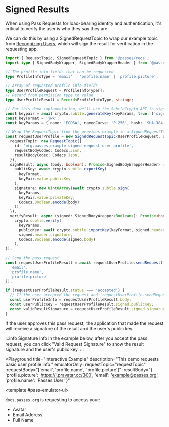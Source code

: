 # Signed Results

When using Pass Requests for load-bearing identity and authentication, it's critical to verify the user is who they say they are.

We can do this by using a SignedRequestTopic to wrap our example topic from [Recognizing Users](./recognizing-users), which will sign the result for verification in the requesting app.

```typescript
import { RequestTopic, SignedRequestTopic } from '@passes/reqs';
import type { SignedBodyWrapper, SignedBodyWrapperHeader } from '@passes/reqs';

// The profile info fields that can be requested
type ProfileInfoType = 'email' | 'profile.name' | 'profile.picture';

// Array of requested profile info fields
type UserProfileRequest = ProfileInfoType[];
// Record from permission type to value
type UserProfileResult = Record<ProfileInfoType, string>;

// For this demo implementation, we'll use the SubtleCrypto API to sign and verify the result
const keypair = await crypto.subtle.generateKey(keyParams, true, ['sign', 'verify']);
const keyFormat = 'jwk';
const keyParams = { name: 'ECDSA', namedCurve: 'P-256', hash: 'SHA-384' };

// Wrap the RequestTopic from the previous example in a SignedRequestTopic
const requestUserProfile = new SignedRequestTopic<UserProfileRequest, UserProfileResult>({
  requestTopic: new RequestTopic({
    id: 'org.passes.example.signed-request-user-profile',
    requestBodyCodec: Codecs.Json,
    resultBodyCodec: Codecs.Json,
  }),
  signResult: async (body: boolean): Promise<SignedBodyWrapperHeader> => ({
    publicKey: await crypto.subtle.exportKey(
      keyFormat,
      keyPair.value.publicKey
    ),
    signature: new Uint8Array(await crypto.subtle.sign(
      keyParams,
      keyPair.value.privateKey,
      Codecs.Boolean.encode(body)
    )),
  }),
  verifyResult: async (signed: SignedBodyWrapper<Boolean>): Promise<boolean> =>
    crypto.subtle.verify(
      keyParams,
      publicKey: await crypto.subtle.importKey(keyFormat, signed.header.publicKey, keyParams, true, ['verify']),
      signed.header.signature,
      Codecs.Boolean.encode(signed.body)
    ),
});

// Send the pass request
const requestUserProfileResult = await requestUserProfile.sendRequest([
  'email',
  'profile.name',
  'profile.picture'
]);

if (requestUserProfileResult.status === 'accepted') {
  // If the user accepted the request and `requestUserProfile.sendRequest` did not throw, the result signature is valid
  const userProfileInfo = requestUserProfileResult.body; 
  const userPublicKey = requestUserProfileResult.signed.publicKey; 
  const validResultSignature = requestUserProfileResult.signed.signature; 
}
```

If the user approves this pass request, the application that made the request will receive a signature of the result and the user's public key.

:::info Signature Info
In the example below, after you accept the pass request, you can click "Valid Request Signature" to show the result signature and the user's public key.
:::

<script setup lang="ts">
import { ref } from 'vue';
import Button from './.playground/Button.vue'
import Playground from './.playground/Playground.vue'
import { Codecs, RequestTopic, SignedBodyWrapper, SignedBodyWrapperHeader, SignedRequestTopic } from '../../packages/reqs/src/main'

type ProfileInfoType = 'email' | 'profile.name' | 'profile.picture';
type UserProfileRequest = ProfileInfoType[];
type UserProfileResult = Record<ProfileInfoType, string>;

const id = 'org.passes.example.signed-request-user-profile';
const requestTopic = new SignedRequestTopic<UserProfileRequest, UserProfileResult>({
  requestTopic: new RequestTopic({
    id,
    requestBodyCodec: Codecs.Json,
    resultBodyCodec: Codecs.Json,
  }),
  signResult,
  verifyResult
});

let keyPair = ref();
let resultBody = ref({ _error: 'Not Ready' });

const keyFormat = 'jwk';
const keyParams = { name: 'ECDSA', namedCurve: 'P-256', hash: 'SHA-384' };
async function signResult(body: string): Promise<SignedBodyWrapperHeader> {
  if (!keyPair.value) throw new Error('Keypair not ready');
  return {
    signature: new Uint8Array(await crypto.subtle.sign(
      keyParams,
      keyPair.value.privateKey,
      Codecs.Json.encode(body)
    )),
    publicKey: await crypto.subtle.exportKey(keyFormat, keyPair.value.publicKey),
  };
}
async function verifyResult(signed: SignedBodyWrapper): Promise<boolean> {
  const publicKey = await crypto.subtle.importKey(keyFormat, signed.header.publicKey, keyParams, true, ['verify']);

  return crypto.subtle.verify(
    keyParams,
    publicKey,
    signed.header.signature,
    Codecs.Json.encode(signed.body)
  );
}

// Generate keypair
(async () => {
  if (typeof crypto === 'undefined') {
    console.warn('SubtleCrypto API not available');
    return;
  }

  keyPair.value = await crypto.subtle.generateKey(keyParams, true, ['sign', 'verify']);
})();

</script>

<Playground
  title="Interactive Example"
  description="This demo requests basic user profile info."
  emulatorOnly
  :requestTopic="requestTopic"
  :requestBody="['email', 'profile.name', 'profile.picture']"
  :resultBody="{ 'profile.picture': 'https://i.pravatar.cc/300', 'email': 'example@passes.org', 'profile.name': 'Passes User' }"
>
  <template #pass-emulator-ui>
    <div :class="$style.content">
      <div><code>docs.passes.org</code> is requesting to access your:</div>
      <ul>
        <li>Avatar</li>
        <li>Email Address</li>
        <li>Full Name</li>
      </ul>
    </div>
  </template>
</Playground>

<style module>
.content {
  flex: 1;
  padding: 0.5rem;
}
</style>
